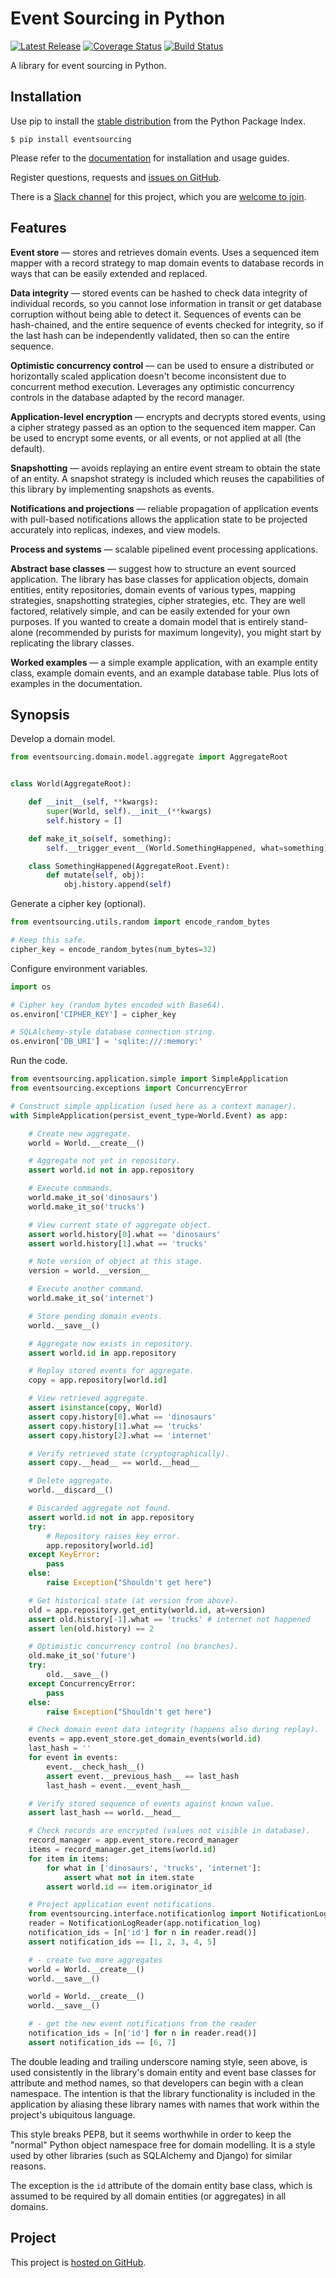 # Event Sourcing in Python

[![Latest Release](https://badge.fury.io/py/eventsourcing.svg)](https://pypi.python.org/pypi/eventsourcing)
[![Coverage Status](https://coveralls.io/repos/github/johnbywater/eventsourcing/badge.svg)](https://coveralls.io/github/johnbywater/eventsourcing)
[![Build Status](https://secure.travis-ci.org/johnbywater/eventsourcing.png)](https://travis-ci.org/johnbywater/eventsourcing)

A library for event sourcing in Python.

## Installation

Use pip to install the [stable distribution](https://pypi.python.org/pypi/eventsourcing) from
the Python Package Index.

    $ pip install eventsourcing


Please refer to the [documentation](https://eventsourcing.readthedocs.io/) for installation and usage guides.

Register questions, requests and [issues on GitHub](https://github.com/johnbywater/eventsourcing/issues).

There is a [Slack channel](https://eventsourcinginpython.slack.com/messages/) for this project, which you
are [welcome to join](https://join.slack.com/t/eventsourcinginpython/shared_invite/enQtMjczNTc2MzcxNDI0LTUwZGQ4MDk0ZDJmZmU0MjM4MjdmOTBlZGI0ZTY4NWIxMGFkZTcwNmUxM2U4NGM3YjY5MTVmZTBiYzljZjI3ZTE).


## Features

**Event store** — stores and retrieves domain events. Uses a
sequenced item mapper with a record strategy to map domain events
to database records in ways that can be easily extended and replaced.

**Data integrity** — stored events can be hashed to check data integrity of individual
records, so you cannot lose information in transit or get database corruption without
being able to detect it. Sequences of events can be hash-chained, and the entire sequence
of events checked for integrity, so if the last hash can be independently validated, then
so can the entire sequence.

**Optimistic concurrency control** — can be used to ensure a distributed or
horizontally scaled application doesn't become inconsistent due to concurrent
method execution. Leverages any optimistic concurrency controls in the database
adapted by the record manager.

**Application-level encryption** — encrypts and decrypts stored events, using a cipher
strategy passed as an option to the sequenced item mapper. Can be used to encrypt some
events, or all events, or not applied at all (the default).

**Snapshotting** — avoids replaying an entire event stream to
obtain the state of an entity. A snapshot strategy is included which reuses
the capabilities of this library by implementing snapshots as events.

**Notifications and projections** — reliable propagation of application
events with pull-based notifications allows the application state to be
projected accurately into replicas, indexes, and view models.

**Process and systems** — scalable pipelined event processing applications.

**Abstract base classes** — suggest how to structure an event sourced application.
The library has base classes for application objects, domain entities, entity repositories,
domain events of various types, mapping strategies, snapshotting strategies, cipher strategies,
etc. They are well factored, relatively simple, and can be easily extended for your own
purposes. If you wanted to create a domain model that is entirely stand-alone (recommended by
purists for maximum longevity), you might start by replicating the library classes.

**Worked examples** — a simple example application, with an example entity class,
example domain events, and an example database table. Plus lots of examples in the documentation.



## Synopsis

Develop a domain model.

```python
from eventsourcing.domain.model.aggregate import AggregateRoot


class World(AggregateRoot):

    def __init__(self, **kwargs):
        super(World, self).__init__(**kwargs)
        self.history = []

    def make_it_so(self, something):
        self.__trigger_event__(World.SomethingHappened, what=something)

    class SomethingHappened(AggregateRoot.Event):
        def mutate(self, obj):
            obj.history.append(self)
```

Generate a cipher key (optional).

```python
from eventsourcing.utils.random import encode_random_bytes

# Keep this safe.
cipher_key = encode_random_bytes(num_bytes=32)
```

Configure environment variables.

```python
import os

# Cipher key (random bytes encoded with Base64).
os.environ['CIPHER_KEY'] = cipher_key

# SQLAlchemy-style database connection string.
os.environ['DB_URI'] = 'sqlite:///:memory:'
```

Run the code.

```python
from eventsourcing.application.simple import SimpleApplication
from eventsourcing.exceptions import ConcurrencyError

# Construct simple application (used here as a context manager).
with SimpleApplication(persist_event_type=World.Event) as app:

    # Create new aggregate.
    world = World.__create__()

    # Aggregate not yet in repository.
    assert world.id not in app.repository

    # Execute commands.
    world.make_it_so('dinosaurs')
    world.make_it_so('trucks')

    # View current state of aggregate object.
    assert world.history[0].what == 'dinosaurs'
    assert world.history[1].what == 'trucks'

    # Note version of object at this stage.
    version = world.__version__

    # Execute another command.
    world.make_it_so('internet')

    # Store pending domain events.
    world.__save__()

    # Aggregate now exists in repository.
    assert world.id in app.repository

    # Replay stored events for aggregate.
    copy = app.repository[world.id]

    # View retrieved aggregate.
    assert isinstance(copy, World)
    assert copy.history[0].what == 'dinosaurs'
    assert copy.history[1].what == 'trucks'
    assert copy.history[2].what == 'internet'

    # Verify retrieved state (cryptographically).
    assert copy.__head__ == world.__head__

    # Delete aggregate.
    world.__discard__()

    # Discarded aggregate not found.
    assert world.id not in app.repository
    try:
        # Repository raises key error.
        app.repository[world.id]
    except KeyError:
        pass
    else:
        raise Exception("Shouldn't get here")

    # Get historical state (at version from above).
    old = app.repository.get_entity(world.id, at=version)
    assert old.history[-1].what == 'trucks' # internet not happened
    assert len(old.history) == 2

    # Optimistic concurrency control (no branches).
    old.make_it_so('future')
    try:
        old.__save__()
    except ConcurrencyError:
        pass
    else:
        raise Exception("Shouldn't get here")

    # Check domain event data integrity (happens also during replay).
    events = app.event_store.get_domain_events(world.id)
    last_hash = ''
    for event in events:
        event.__check_hash__()
        assert event.__previous_hash__ == last_hash
        last_hash = event.__event_hash__

    # Verify stored sequence of events against known value.
    assert last_hash == world.__head__

    # Check records are encrypted (values not visible in database).
    record_manager = app.event_store.record_manager
    items = record_manager.get_items(world.id)
    for item in items:
        for what in ['dinosaurs', 'trucks', 'internet']:
            assert what not in item.state
        assert world.id == item.originator_id

    # Project application event notifications.
    from eventsourcing.interface.notificationlog import NotificationLogReader
    reader = NotificationLogReader(app.notification_log)
    notification_ids = [n['id'] for n in reader.read()]
    assert notification_ids == [1, 2, 3, 4, 5]

    # - create two more aggregates
    world = World.__create__()
    world.__save__()

    world = World.__create__()
    world.__save__()

    # - get the new event notifications from the reader
    notification_ids = [n['id'] for n in reader.read()]
    assert notification_ids == [6, 7]
```

The double leading and trailing underscore naming style, seen above,
is used consistently in the library's domain entity and event
base classes for attribute and method names, so that developers can
begin with a clean namespace. The intention is that the library
functionality is included in the application by aliasing these library
names with names that work within the project's ubiquitous language.

This style breaks PEP8, but it seems worthwhile in order to keep the
"normal" Python object namespace free for domain modelling. It is a style
used by other libraries (such as SQLAlchemy and Django) for similar reasons.

The exception is the ``id`` attribute of the domain entity base class,
which is assumed to be required by all domain entities (or aggregates) in
all domains.


## Project

This project is [hosted on GitHub](https://github.com/johnbywater/eventsourcing).
